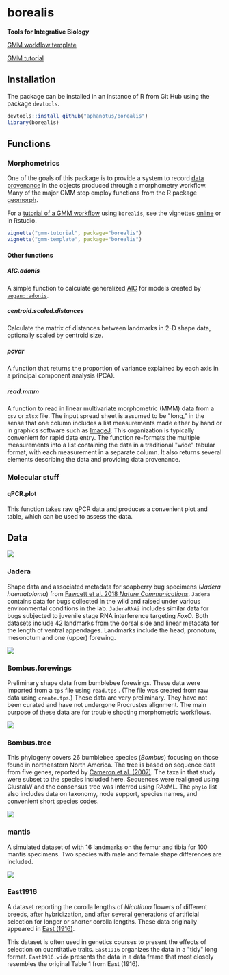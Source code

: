 # borealis

**Tools for Integrative Biology**

[GMM workflow template](https://www.bugsinourbackyard.org/wp-content/uploads/2020/10/gmm-template.html)

[GMM tutorial](https://www.bugsinourbackyard.org/wp-content/uploads/2020/10/gmm-tutorial.html)


## Installation

The package can be installed in an instance of R from Git Hub using the package `devtools`.

``` r
devtools::install_github("aphanotus/borealis")
library(borealis)
```

## Functions

### Morphometrics

One of the goals of this package is to provide a system to record [data provenance](https://en.wikipedia.org/wiki/Data_lineage#Data_provenance) in the objects
produced through a morphometry workflow. Many of the major GMM step employ functions from the R package [geomorph](https://cran.r-project.org/web/packages/geomorph/index.html).

For a [tutorial of a GMM workflow](https://www.bugsinourbackyard.org/wp-content/uploads/2020/10/gmm-tutorial.html) using `borealis`, see the vignettes [online](https://www.bugsinourbackyard.org/wp-content/uploads/2020/10/gmm-tutorial.html) or in Rstudio.

```r
vignette("gmm-tutorial", package="borealis")
vignette("gmm-template", package="borealis")
```

#### Other functions 

##### AIC.adonis

A simple function to calculate generalized [AIC](https://en.wikipedia.org/wiki/Akaike_information_criterion) for models created by [`vegan::adonis`](https://www.rdocumentation.org/packages/vegan/versions/2.4-2/topics/adonis).

##### centroid.scaled.distances

Calculate the matrix of distances between landmarks in 2-D shape data, optionally scaled by centroid size.

##### pcvar
 
A function that returns the proportion of variance explained by each axis in a principal component analysis (PCA).

##### read.mmm

A function to read in linear multivariate morphometric (MMM) data from a `csv` or `xlsx` file.
The input spread sheet is assumed to be "long," in the sense that one column includes a list measurements made either by hand or in graphics software such as [ImageJ](https://imagej.net).
This organization is typically convenient for rapid data entry.
The function re-formats the multiple measurements into a list containing the data in a traditional "wide" tabular format, with each measurement in a separate column. It also returns several elements
describing the data and providing data provenance.


### Molecular stuff

#### qPCR.plot

This function takes raw qPCR data and produces a convenient plot and table, which can be used to assess the data.


## Data

![](https://i.imgur.com/ZCmMXav.png)

### Jadera

Shape data and associated metadata for soapberry bug specimens (*Jadera haematoloma*) from [Fawcett et al. 2018 *Nature Communications*](https://www.nature.com/articles/s41467-018-04102-1). `Jadera` contains data for bugs collected in the wild and raised under various environmental conditions in the lab. `JaderaRNAi` includes similar data for bugs subjected to juvenile stage RNA interference targeting *FoxO*. Both datasets include 42 landmarks from the dorsal side and linear metadata for the length of ventral appendages. Landmarks include the head, pronotum, mesonotum and one (upper) forewing.

![](https://i.imgur.com/QDTUaFK.jpg)

### Bombus.forewings

Preliminary shape data from bumblebee forewings. These data were imported from a `tps` file using `read.tps` . (The file was created from raw data using `create.tps`.) These data are very preliminary. They have not been curated and have not undergone Procrustes alignment. The main purpose of these data are for trouble shooting morphometric workflows.

![](https://i.imgur.com/KjWXYHs.jpg)

### Bombus.tree

This phylogeny covers 26 bumblebee species (*Bombus*) focusing on those found in northeastern North America. The tree is based on sequence data from five genes, reported by [Cameron et al. (2007)](https://doi.org/10.1111/j.1095-8312.2007.00784.x). The taxa in that study were subset to the species included here. Sequences were realigned using ClustalW and the consensus tree was inferred using RAxML. The `phylo` list also includes data on taxonomy, node support, species names, and convenient short species codes.

![](https://i.imgur.com/Dxk2DyJ.png)

### mantis

A simulated dataset of with 16 landmarks on the femur and tibia for 100 mantis specimens. Two species with male and female shape differences are included.

![](https://i.imgur.com/M55tSko.jpg)

### East1916

A dataset reporting the corolla lengths of *Nicotiana* flowers of different breeds, after hybridization, and after several generations of artificial selection for longer or shorter corolla lengths. These data originally appeared in [East (1916)](http://www.genetics.org/content/1/2/164/). 

This dataset is often used in genetics courses to present the effects of selection on quantitative traits. `East1916` organizes the data in a "tidy" long format. `East1916.wide` presents the data in a data frame that most closely resembles the original Table 1 from East (1916).





